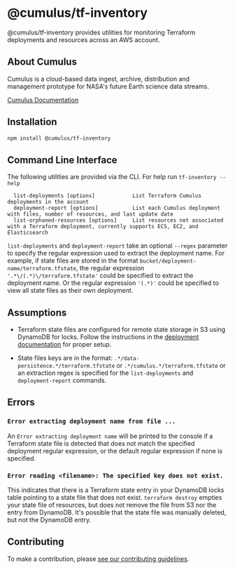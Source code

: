 # @cumulus/tf-inventory

@cumulus/tf-inventory provides utilities for monitoring Terraform deployments and resources across an AWS account.

## About Cumulus

Cumulus is a cloud-based data ingest, archive, distribution and management prototype for NASA's future Earth science data streams.

[Cumulus Documentation](https://nasa.github.io/cumulus)

## Installation

```bash
npm install @cumulus/tf-inventory
```

## Command Line Interface

The following utilities are provided via the CLI. For help run `tf-inventory --help`

```
  list-deployments [options]            List Terraform Cumulus deployments in the account
  deployment-report [options]           List each Cumulus deployment with files, number of resources, and last update date
  list-orphaned-resources [options]     List resources not associated with a Terraform deployment, currently supports ECS, EC2, and Elasticsearch
```

`list-deployments` and `deployment-report` take an optional `--regex` parameter to specify the regular expression used to extract the deployment name. For example, if state files are stored in the format `bucket/deployment-name/terraform.tfstate`, the regular expression `'.*\/(.*)\/terraform.tfstate'` could be specified to extract the deployment name. Or the regular expression `'(.*)'` could be specified to view all state files as their own deployment.

## Assumptions

- Terraform state files are configured for remote state storage in S3 using DynamoDB for locks. Follow the instructions in the [deployment documentation](https://nasa.github.io/cumulus/docs/deployment/deployment-readme#create-resources-for-terraform-state) for proper setup.

- State files keys are in the format: `.*/data-persistence.*/terraform.tfstate` or `.*/cumulus.*/terraform.tfstate` or an extraction regex is specified for the `list-deployments` and `deployment-report` commands.

## Errors

### `Error extracting deployment name from file ...`

An `Error extracting deployment name` will be printed to the console if a Terraform state file is detected that does not match the specified deployment regular expression, or the default regular expression if none is specified.

### `Error reading <filename>: The specified key does not exist.`

This indicates that there is a Terraform state entry in your DynamoDB locks table pointing to a state file that does not exist. `terraform destroy` empties your state file of resources, but does not remove the file from S3 nor the entry from DynamoDB. It's possible that the state file was manually deleted, but not the DynamoDB entry.

## Contributing

To make a contribution, please [see our contributing guidelines](https://github.com/nasa/cumulus/blob/master/CONTRIBUTING.md).
